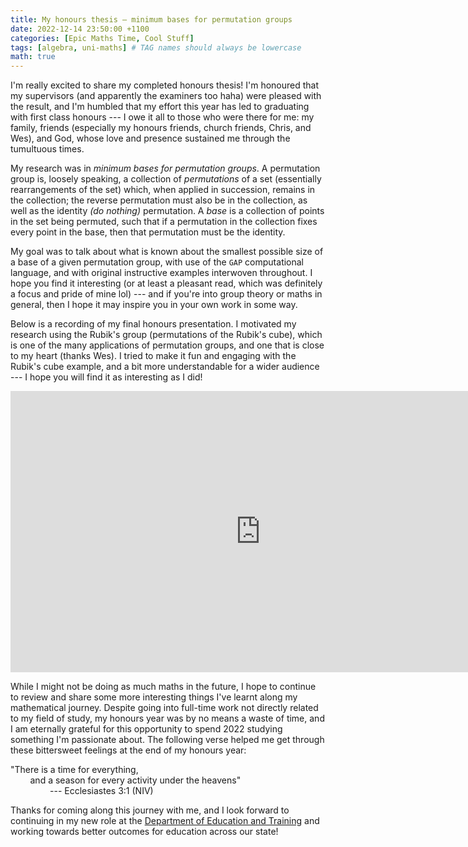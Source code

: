 ```yaml
---
title: My honours thesis — minimum bases for permutation groups
date: 2022-12-14 23:50:00 +1100
categories: [Epic Maths Time, Cool Stuff]
tags: [algebra, uni-maths] # TAG names should always be lowercase
math: true
---
```


I'm really excited to share my completed honours thesis! I'm honoured that my supervisors (and apparently the examiners too haha) were pleased with the result, and I'm humbled that my effort this year has led to graduating with first class honours --- I owe it all to those who were there for me: my family, friends (especially my honours friends, church friends, Chris, and Wes), and God, whose love and presence sustained me through the tumultuous times.

My research was in *minimum bases for permutation groups*. A permutation group is, loosely speaking, a collection of *permutations* of a set (essentially rearrangements of the set) which, when applied in succession, remains in the collection; the reverse permutation must also be in the collection, as well as the identity *(do nothing)* permutation. A *base* is a collection of points in the set being permuted, such that if a permutation in the collection fixes every point in the base, then that permutation must be the identity.

My goal was to talk about what is known about the smallest possible size of a base of a given permutation group, with use of the `GAP` computational language, and with original instructive examples interwoven throughout. I hope you find it interesting (or at least a pleasant read, which was definitely a focus and pride of mine lol) --- and if you're into group theory or maths in general, then I hope it may inspire you in your own work in some way.

<object data="{{ site.url }}{{ site.baseurl }}/pdfs/Lawrence_Chen_-_Minimum_bases_for_permutation_groups_-_Final_report_2022-10-26_(corrected)_with_marks.pdf" width="800" height="800" type="application/pdf"></object>

Below is a recording of my final honours presentation. I motivated my research using the Rubik's group (permutations of the Rubik's cube), which is one of the many applications of permutation groups, and one that is close to my heart (thanks Wes). I tried to make it fun and engaging with the Rubik's cube example, and a bit more understandable for a wider audience --- I hope you will find it as interesting as I did!

<iframe width="800" height="450" src="https://www.youtube.com/embed/CwkCJISUu8Q" title="YouTube video player" frameborder="0" allow="accelerometer; autoplay; clipboard-write; encrypted-media; gyroscope; picture-in-picture" allowfullscreen></iframe>

While I might not be doing as much maths in the future, I hope to continue to review and share some more interesting things I've learnt along my mathematical journey. Despite going into full-time work not directly related to my field of study, my honours year was by no means a waste of time, and I am eternally grateful for this opportunity to spend 2022 studying something I'm passionate about. The following verse helped me get through these bittersweet feelings at the end of my honours year:

"There is a time for everything,\
&nbsp;&nbsp;&nbsp;&nbsp;&nbsp;&nbsp;&nbsp;&nbsp;and a season for every activity under the heavens"\
&nbsp;&nbsp;&nbsp;&nbsp;&nbsp;&nbsp;&nbsp;&nbsp;&nbsp;&nbsp;&nbsp;&nbsp;&nbsp;&nbsp;&nbsp;&nbsp;--- Ecclesiastes 3:1 (NIV)

Thanks for coming along this journey with me, and I look forward to continuing in my new role at the [Department of Education and Training](https://education.vic.gov.au/) and working towards better outcomes for education across our state!
